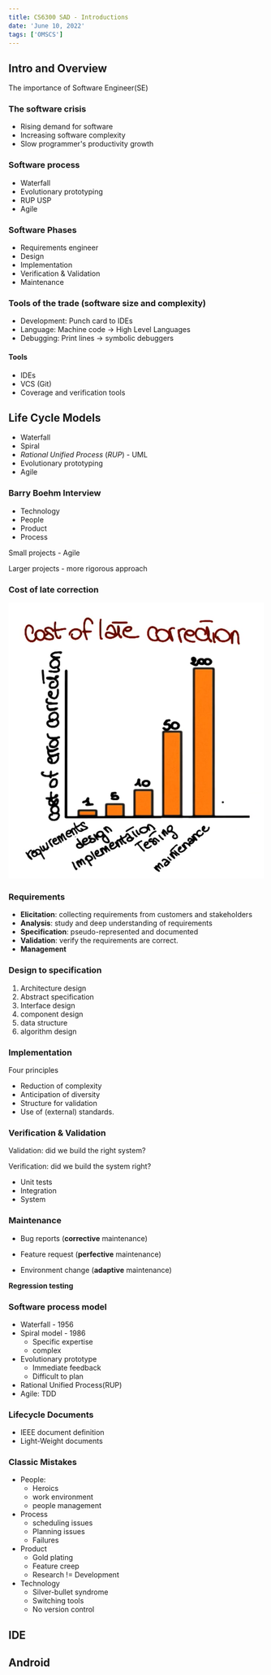```yaml
---
title: CS6300 SAD - Introductions
date: 'June 10, 2022'
tags: ['OMSCS']
---
```


## Intro and Overview

The importance of Software Engineer(SE)

### The software crisis

* Rising demand for software
* Increasing software complexity
* Slow programmer's productivity growth

### Software process

* Waterfall
* Evolutionary prototyping
* RUP USP
* Agile

### Software Phases

* Requirements engineer
* Design
* Implementation
* Verification & Validation
* Maintenance

### Tools of the trade (software size and complexity)

* Development: Punch card to IDEs
* Language: Machine code -> High Level Languages
* Debugging: Print lines -> symbolic debuggers

#### Tools

* IDEs
* VCS (Git)
* Coverage and verification tools

## Life Cycle Models

* Waterfall
* Spiral
* *Rational Unified Process* (*RUP*) - UML
* Evolutionary prototyping
* Agile

### Barry Boehm Interview

* Technology
* People
* Product
* Process

Small projects - Agile

Larger projects - more rigorous approach

### Cost of late correction

![Cost of late correction](./img/cost-of-late-correction.png)

### Requirements

* **Elicitation**: collecting requirements from customers and stakeholders
* **Analysis**: study and deep understanding of requirements
* **Specification**: pseudo-represented and documented
* **Validation**: verify the requirements are correct.
* **Management**

### Design to specification

1. Architecture design
2. Abstract specification
3. Interface design
4. component design
5. data structure
6. algorithm design

### Implementation

Four principles

* Reduction of complexity
* Anticipation of diversity
* Structure for validation
* Use of (external) standards.

### Verification & Validation

Validation: did we build the right system?

Verification: did we build the system right?

* Unit tests
* Integration
* System

### Maintenance

* Bug reports (**corrective** maintenance)

* Feature request (**perfective** maintenance)

* Environment change (**adaptive** maintenance)

**Regression testing**

### Software process model

* Waterfall - 1956
* Spiral model - 1986
  * Specific expertise
  * complex
* Evolutionary prototype
  * Immediate feedback
  * Difficult to plan
* Rational Unified Process(RUP)
* Agile: TDD

### Lifecycle Documents

* IEEE document definition
* Light-Weight documents

### Classic Mistakes

* People:
  * Heroics
  * work environment
  * people management
* Process
  * scheduling issues
  * Planning issues
  * Failures
* Product
  * Gold plating
  * Feature creep
  * Research != Development
* Technology
  * Silver-bullet syndrome
  * Switching tools
  * No version control

## IDE

## Android
